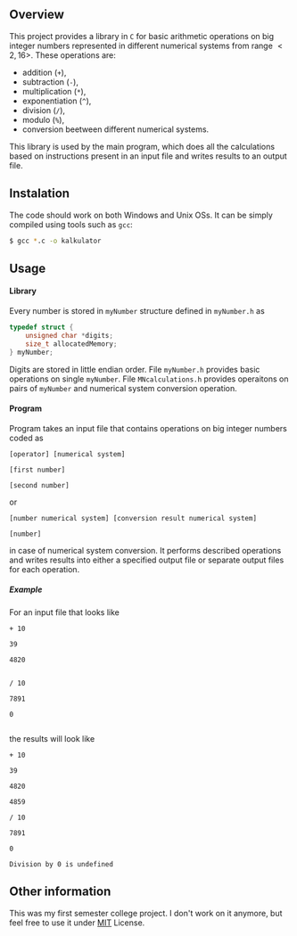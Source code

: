 ## Overview

This project provides a library in `C` for basic arithmetic operations on big integer numbers represented in different numerical systems from range $<2, 16>$. These operations are:
 - addition (`+`), 
 - subtraction (`-`), 
 - multiplication (`*`), 
 - exponentiation (`^`), 
 - division (`/`), 
 - modulo (`%`), 
 - conversion beetween different numerical systems.

This library is used by the main program, which does all the calculations based on instructions present in an input file and writes results to an output file.

## Instalation

The code should work on both Windows and Unix OSs. It can be simply compiled using tools such as `gcc`:

```sh
$ gcc *.c -o kalkulator
```

## Usage

#### Library

Every number is stored in `myNumber` structure defined in `myNumber.h` as

```c
typedef struct {
    unsigned char *digits; 
    size_t allocatedMemory;
} myNumber;
```

Digits are stored in little endian order. File `myNumber.h` provides basic operations on single `myNumber`. File `MNcalculations.h` provides operaitons on pairs of `myNumber` and numerical system conversion operation.

#### Program

Program takes an input file that contains operations on big integer numbers coded as

```
[operator] [numerical system]

[first number]

[second number]
```

or
```
[number numerical system] [conversion result numerical system]

[number]
```
in case of numerical system conversion. It performs described operations and writes results into either a specified output file or separate output files for each operation.

##### Example
For an input file that looks like
```
+ 10

39

4820


/ 10

7891

0


```
the results will look like
```
+ 10

39

4820

4859

/ 10

7891

0

Division by 0 is undefined
```

## Other information

This was my first semester college project. I don't work on it anymore, but feel free to use it under [MIT](https://mit-license.org/) License.
